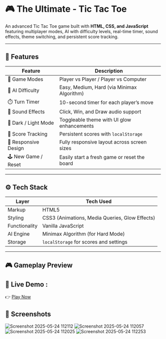 # 🎮 The Ultimate - Tic Tac Toe 

An advanced Tic Tac Toe game built with **HTML, CSS, and JavaScript** 
featuring multiplayer modes, AI with difficulty levels, real-time timer,
sound effects, theme switching, and persistent score tracking.

---

## 📌 Features

| Feature                         | Description                                                                 |
|---------------------------------|-----------------------------------------------------------------------------|
| 🔁 Game Modes                   | Player vs Player / Player vs Computer                                       |
| 🧠 AI Difficulty                | Easy, Medium, Hard (via Minimax Algorithm)                                  |
| ⏱️ Turn Timer                   | 10-second timer for each player’s move                                      |
| 🎵 Sound Effects                | Click, Win, and Draw audio support                                          |
| 🌙 Dark / Light Mode            | Toggleable theme with UI glow enhancements                                  |
| 🧾 Score Tracking               | Persistent scores with `localStorage`                                       |
| 📱 Responsive Design            | Fully responsive layout across screen sizes                                 |
| 🕹️ New Game / Reset             | Easily start a fresh game or reset the board                                |

---


## ⚙️ Tech Stack

| Layer          | Tech Used                                      |
|----------------|------------------------------------------------|
| Markup         | HTML5                                          |
| Styling        | CSS3 (Animations, Media Queries, Glow Effects) |
| Functionality  | Vanilla JavaScript                             |
| AI Engine      | Minimax Algorithm (for Hard Mode)              |
| Storage        | `localStorage` for scores and settings         |

----

## 🎮 Gameplay Preview

## 🔗 Live Demo : 

👉 [Play Now](https://nikeeta7.github.io/The-Ultimate--Tic-Tac-Toe/)
 

##  📸 Screenshots

![Screenshot 2025-05-24 112112](https://github.com/user-attachments/assets/a6b7b570-9465-4159-ae5e-a1a1c5566281)
![Screenshot 2025-05-24 112057](https://github.com/user-attachments/assets/f705dffa-69a6-4751-9d26-e646ce186f25)
![Screenshot 2025-05-24 112025](https://github.com/user-attachments/assets/6b832b68-3d26-4ade-bc13-82675b4fea77)
![Screenshot 2025-05-24 112253](https://github.com/user-attachments/assets/96f3e7b4-da42-42bc-b48b-02c61551fe6a)

